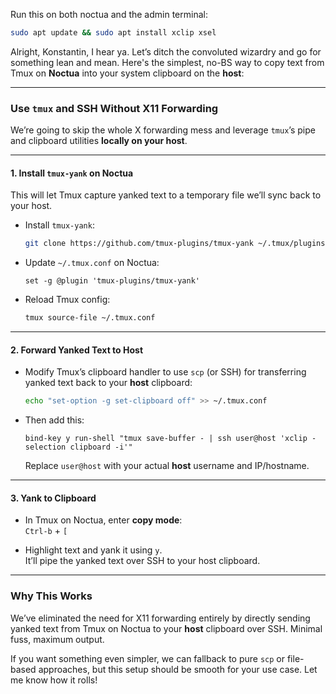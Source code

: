Run this on both noctua and the admin terminal:

```sh
sudo apt update && sudo apt install xclip xsel
```


Alright, Konstantin, I hear ya. Let’s ditch the convoluted wizardry and go for something lean and mean. Here's the simplest, no-BS way to copy text from Tmux on **Noctua** into your system clipboard on the **host**:

---

### **Use `tmux` and SSH Without X11 Forwarding**

We’re going to skip the whole X forwarding mess and leverage `tmux`’s pipe and clipboard utilities **locally on your host**.

---

#### 1. **Install `tmux-yank` on Noctua**
This will let Tmux capture yanked text to a temporary file we’ll sync back to your host.

- Install `tmux-yank`:
  ```bash
  git clone https://github.com/tmux-plugins/tmux-yank ~/.tmux/plugins/tmux-yank
  ```
- Update `~/.tmux.conf` on Noctua:
  ```tmux
  set -g @plugin 'tmux-plugins/tmux-yank'
  ```
- Reload Tmux config:
  ```bash
  tmux source-file ~/.tmux.conf
  ```

---

#### 2. **Forward Yanked Text to Host**
- Modify Tmux’s clipboard handler to use `scp` (or SSH) for transferring yanked text back to your **host** clipboard:
  ```bash
  echo "set-option -g set-clipboard off" >> ~/.tmux.conf
  ```

- Then add this:
  ```tmux
  bind-key y run-shell "tmux save-buffer - | ssh user@host 'xclip -selection clipboard -i'"
  ```

  Replace `user@host` with your actual **host** username and IP/hostname.

---

#### 3. **Yank to Clipboard**
- In Tmux on Noctua, enter **copy mode**:  
  `Ctrl-b` + `[`
  
- Highlight text and yank it using `y`.  
  It’ll pipe the yanked text over SSH to your host clipboard.

---

### **Why This Works**
We’ve eliminated the need for X11 forwarding entirely by directly sending yanked text from Tmux on Noctua to your **host** clipboard over SSH. Minimal fuss, maximum output.

If you want something even simpler, we can fallback to pure `scp` or file-based approaches, but this setup should be smooth for your use case. Let me know how it rolls!